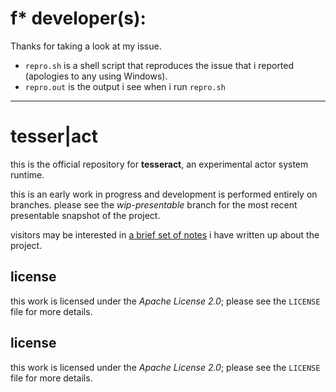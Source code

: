 f* developer(s): 
==============

Thanks for taking a look at my issue.

- `repro.sh` is a shell script that reproduces the issue that i reported (apologies to any using Windows).
- `repro.out` is the output i see when i run `repro.sh`

---
tesser|act
==========

this is the official repository for **tesseract**, an experimental actor system runtime.

this is an early work in progress and development is performed entirely on branches. please see the *wip-presentable* branch for the most recent presentable snapshot of the project.

visitors may be interested in [a brief set of notes](https://github.com/fmrl/tesseract/blob/wip-presentable/src/docs/notes.md) i have written up about the project.

license
-------

this work is licensed under the *Apache License 2.0*; please see the `LICENSE` file for more details.

license
-------

this work is licensed under the *Apache License 2.0*; please see the `LICENSE` file for more details.
